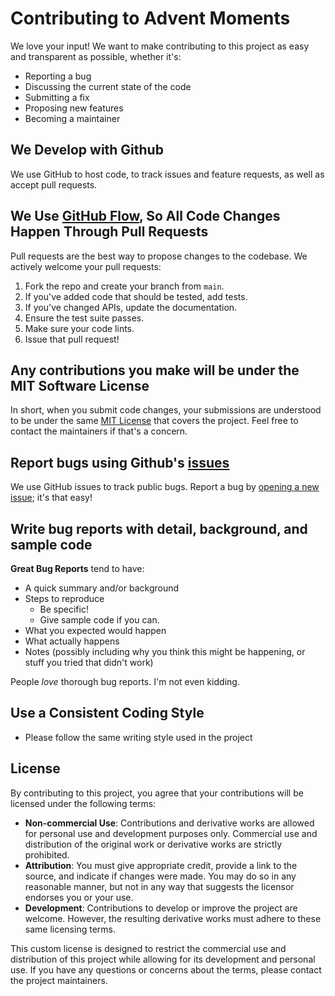 # Contributing to Advent Moments

We love your input! We want to make contributing to this project as easy and transparent as possible, whether it's:

- Reporting a bug
- Discussing the current state of the code
- Submitting a fix
- Proposing new features
- Becoming a maintainer

## We Develop with Github

We use GitHub to host code, to track issues and feature requests, as well as accept pull requests.

## We Use [GitHub Flow](https://guides.github.com/introduction/flow/index.html), So All Code Changes Happen Through Pull Requests

Pull requests are the best way to propose changes to the codebase. We actively welcome your pull requests:

1. Fork the repo and create your branch from `main`.
2. If you've added code that should be tested, add tests.
3. If you've changed APIs, update the documentation.
4. Ensure the test suite passes.
5. Make sure your code lints.
6. Issue that pull request!

## Any contributions you make will be under the MIT Software License

In short, when you submit code changes, your submissions are understood to be under the same [MIT License](http://choosealicense.com/licenses/mit/) that covers the project. Feel free to contact the maintainers if that's a concern.

## Report bugs using Github's [issues](https://github.com/diankita/advent-moments/issues)

We use GitHub issues to track public bugs. Report a bug by [opening a new issue](https://github.com/diankita/advent-moments/issues/new); it's that easy!

## Write bug reports with detail, background, and sample code

**Great Bug Reports** tend to have:

- A quick summary and/or background
- Steps to reproduce
  - Be specific!
  - Give sample code if you can.
- What you expected would happen
- What actually happens
- Notes (possibly including why you think this might be happening, or stuff you tried that didn't work)

People _love_ thorough bug reports. I'm not even kidding.

## Use a Consistent Coding Style

- Please follow the same writing style used in the project
<!-- - You can try running `npm run lint` for style unification -->

## License

By contributing to this project, you agree that your contributions will be licensed under the following terms:

- **Non-commercial Use**: Contributions and derivative works are allowed for personal use and development purposes only. Commercial use and distribution of the original work or derivative works are strictly prohibited.
- **Attribution**: You must give appropriate credit, provide a link to the source, and indicate if changes were made. You may do so in any reasonable manner, but not in any way that suggests the licensor endorses you or your use.
- **Development**: Contributions to develop or improve the project are welcome. However, the resulting derivative works must adhere to these same licensing terms.

This custom license is designed to restrict the commercial use and distribution of this project while allowing for its development and personal use. If you have any questions or concerns about the terms, please contact the project maintainers.
